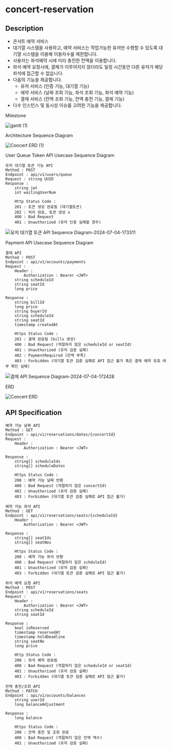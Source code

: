 # concert-reservation
## Description


- 콘서트 예약 서비스
- 대기열 시스템을 사용하고, 예약 서비스는 작업가능한 유저만 수행할 수 있도록 대기열 시스템을 이용해 이용자수를 제한합니다.
- 사용자는 좌석예약 시에 미리 충전한 잔액을 이용합니다.
- 좌석 예약 요청시에, 결제가 이루어지지 않더라도 일정 시간동안 다른 유저가 해당 좌석에 접근할 수 없습니다.
- 다음의 기능을 제공합니다.
  - 유저 서비스 (인증 기능, 대기열 기능)
  - 에약 서비스 (날짜 조회 기능, 좌석 조회 기능, 좌석 예약 기능)
  - 결제 서비스 (잔액 조회 기능, 잔액 충전 기능, 결제 기능)
- 다수 인스턴스 및 동시성 이슈를 고려한 기능을 제공합니다. 

Milestone

![gantt (1)](https://github.com/Jae-KimSeo/concert-reservation/assets/52844717/655850c9-aee2-4ec6-b0f3-468eff2ddbee)

Architecture Sequence Diagram

![Concert ERD (1)](https://github.com/Jae-KimSeo/concert-reservation/assets/52844717/fc546906-83ff-4582-ba85-a51aca42723c)

User Queue Token API Usecase Sequence Diagram

```
유저 대기열 토큰 기능 API
Method : POST
Endpoint : api/v1/users/queue
Request : string UUID
Response : 
	string jwt
	int waitingUserNum
	
	Http Status Code :
	201 : 토큰 생성 완료됨 (대기열토큰)
	202 : 처리 완료, 토큰 생성 x
	400 : Bad Request
	401 : Unauthorized (유저 인증 실패할 경우)

```

![유저 대기열 토큰 API Sequence Diagram-2024-07-04-173311](https://github.com/Jae-KimSeo/concert-reservation/assets/52844717/9398ed22-268a-49ac-9096-7cb2042df34f)

Payment API Usecase Sequence Diagram

```
결제 API 
Method : POST 
Endpoint : api/v1/accounts/payments
Request :
	Header :
		Authorization : Bearer <JWT>
	string scheduleId
	string seatId
	long price

Response : 
	string billId
	long price
	string buyerId
	string scheduleId
	string seatId
	timestamp createdAt
	
	Https Status Code :
	201 : 결제 완료됨 (bills 생성)
	400 : Bad Request (적절하지 않은 scheduleId or seatId)
	401 : Unauthorized (유저 검증 실패)
	402 : PaymentRequired (잔액 부족)
	403 : Forbidden (대기열 토큰 검증 실패로 API 접근 불가 혹은 결제 예약 유효 여부 확인 실패)
```

![결제 API Sequence Diagram-2024-07-04-172428](https://github.com/Jae-KimSeo/concert-reservation/assets/52844717/e0d6c55f-7071-4853-8972-255a18bc5933)

ERD

![Concert ERD](https://github.com/Jae-KimSeo/concert-reservation/assets/52844717/108b0bed-6633-4a4c-8c07-b433522cd8ab)

## API Specification 
```
예약 가능 날짜 API 
Method : GET
Endpoint : api/v1/reservations/dates/{concertId}
Request :
	Header :
		Authorization : Bearer <JWT>
	
Response :
	string[] scheduleIds
	string[] scheduleDates
	
	Https Status Code :
	200 : 예약 가능 날짜 반환 
	400 : Bad Request (적절하지 않은 concertId)
	401 : Unauthorized (유저 검증 실패)
	403 : Forbidden (대기열 토큰 검증 실패로 API 접근 불가)
```
```
예약 가능 좌석 API 
Method : GET
Endpoint : api/v1/reservations/seats/{scheduleId}
	Header : 
		Authorization : Bearer <JWT>
	
Response :
	string[] seatIds
	string[] seatNos
	
	Https Status Code :
	200 : 예약 가능 좌석 반환 
	400 : Bad Request (적절하지 않은 schduleId)
	401 : Unauthorized (유저 검증 실패)
	403 : Forbidden (대기열 토큰 검증 실패로 API 접근 불가)
```
```
좌석 예약 요청 API 
Method : POST
Endpoint : api/v1/reservations/seats
Request : 
	Header : 
		Authorization : Bearer <JWT>
	string scheduleId
	string seatId
	
Response :
	bool isReserved
	timestamp reservedAt
	timestamp holdDeadline
	string seatNo
	long price
	
	Http Status Code :
	200 : 좌석 예약 완료됨
	400 : Bad Request (적절하지 않은 scheduleId or seatId)
	401 : Unauthorized (유저 검증 실패)
	403 : Forbidden (대기열 토큰 검증 실패로 API 접근 불가)
```
```
잔액 충전/조회 API 
Method : PATCH
Endpoint : api/v1/accounts/balances
	string userId
	long balanceAdjustment

Response :
	long balance

	Https Status Code : 
	200 : 잔액 충전 및 조회 완료
	400 : Bad Request (적절하지 않은 잔액 액수)
	401 : Unauthorized (유저 검증 실패)

```
